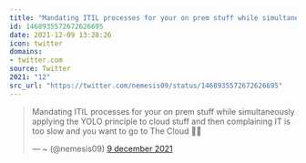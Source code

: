 ```yaml
---
title: "Mandating ITIL processes for your on prem stuff while simultaneously applying the YOLO principle to ..."
id: 1468935572672626695
date: 2021-12-09 13:28:26
icon: twitter
domains:
- twitter.com
source: Twitter
2021: "12"
src_url: "https://twitter.com/nemesis09/status/1468935572672626695"
---
```

<blockquote class="twitter-tweet" data-lang="nl" data-dnt="true"><p lang="en" dir="ltr">Mandating ITIL processes for your on prem stuff while simultaneously applying the YOLO principle to cloud stuff and then complaining IT is too slow and you want to go to The Cloud 🤷‍♀️</p>&mdash; ~ (@nemesis09) <a href="https://twitter.com/nemesis09/status/1468935572672626695?ref_src=twsrc%5Etfw">9 december 2021</a></blockquote>
<script async src="https://platform.twitter.com/widgets.js" charset="utf-8"></script>

